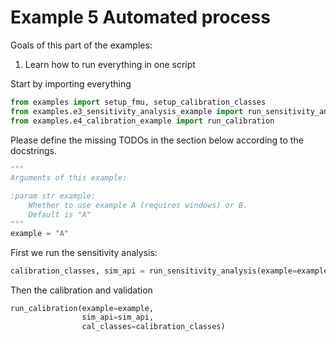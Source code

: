  # Example 5 Automated process
 Goals of this part of the examples:
 1. Learn how to run everything in one script

 Start by importing everything
```python
from examples import setup_fmu, setup_calibration_classes
from examples.e3_sensitivity_analysis_example import run_sensitivity_analysis
from examples.e4_calibration_example import run_calibration
```
 Please define the missing TODOs in the section below according to the docstrings.
```python
"""
Arguments of this example:

:param str example:
    Whether to use example A (requires windows) or B.
    Default is "A"
"""
example = "A"
```
 First we run the sensitivity analysis:
```python
calibration_classes, sim_api = run_sensitivity_analysis(example=example)
```
 Then the calibration and validation
```python
run_calibration(example=example,
                sim_api=sim_api,
                cal_classes=calibration_classes)
```
